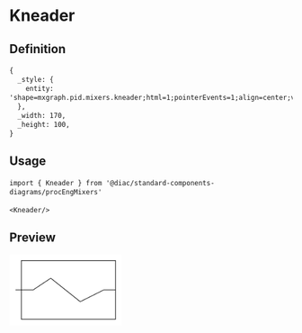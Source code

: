 # Kneader

## Definition

```
{
  _style: { 
    entity: 'shape=mxgraph.pid.mixers.kneader;html=1;pointerEvents=1;align=center;verticalLabelPosition=bottom;verticalAlign=top;dashed=0;',
  },
  _width: 170,
  _height: 100,
}
```

## Usage

```
import { Kneader } from '@diac/standard-components-diagrams/procEngMixers'

<Kneader/>
```

## Preview

<img src="./kneader.png" width="200"/>

